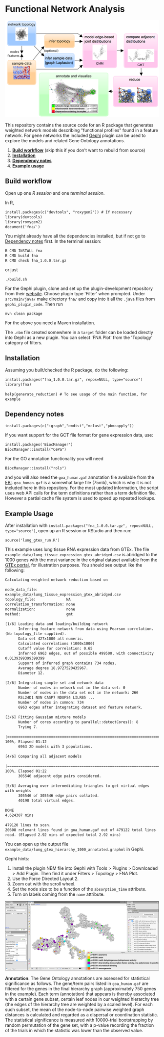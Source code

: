 Functional Network Analysis
===========================

![alt text](flowchart.png)

This repository contains the source code for an R package that generates weighted network models describing "functional profiles" found in a feature network. For gene networks the included [Gephi](https://gephi.org) plugin can be used to explore the models and related Gene Ontology annotations.

  1. **[Build workflow](#BuildWorkflow)** (skip this if you don't want to rebuild from source)
  2. **[Installation](#Installation)**
  3. **[Dependency notes](#DependencyNotes)**
  4. **[Example usage](#Example)**

Build workflow <a name="BuildWorkflow"></a>
--------------

Open up one *R session* and one *terminal session*.

In R,
```
install.packages(c("devtools", "roxygen2")) # If necessary
library(devtools)
library(roxygen2)
document('fna/')
```

You might already have all the dependencies installed, but if not go to [Dependency notes](#DependencyNotes) first. In the terminal session:
```
R CMD INSTALL fna
R CMD build fna
R CMD check fna_1.0.0.tar.gz
```

or just
```
./build.sh
```

For the Gephi plugin, clone and set up the plugin-development repository from their [website](https://gephi.org). Choose plugin type 'Filter' when prompted. Under `src/main/java/` make directory `fna/` and copy into it all the `.java` files from `gephi_plugin_code`. Then run

```
mvn clean package
```

For the above you need a Maven installation.

The `.nbm` file created somewhere in a `target` folder can be loaded directly into Gephi as a new plugin. You can select 'FNA Plot' from the 'Topology' category of filters.

Installation <a name="Installation"></a>
------------
Assuming you built/checked the R package, do the following:

```
install.packages("fna_1.0.0.tar.gz", repos=NULL, type="source")
library(fna)

help(generate_reduction) # To see usage of the main function, for example
```

Dependency notes <a name="DependencyNotes"></a>
----------------

```
install.packages(c("igraph","emdist","mclust","pbmcapply"))
```

If you want support for the GCT file format for gene expression data, use:

```
install.packages('BiocManager')
BiocManager::install("CePa")
```

For the GO annotation functionality you will need

```
BiocManager::install("rols")
```

and you will also need the `goa_human.gaf` annotation file available from the [EBI](https://www.ebi.ac.uk/GOA/downloads). `goa_human.gaf` is a somewhat large file (75mb), which is why it is not included here in this repository. For the most updated information, the script uses web API calls for the term definitions rather than a term definition file. However a partial cache file system is used to speed up repeated lookups.

Example Usage <a name="Example"></a>
-------------

After installation with `install.packages("fna_1.0.0.tar.gz", repos=NULL, type="source")`, open up an R session or RStudio and then run: 

```
source('lung_gtex_run.R')
```

This example uses lung tissue RNA expression data from GTEx. The file `example_data/lung_tissue_expression_gtex_abridged.csv` is abridged to the 1000 genes with the most variance in the original dataset available from the [GTEx portal](https://gtexportal.org/), for illustration purposes. You should see output like the following:

```
Calculating weighted network reduction based on

node_data_file:             example_data/lung_tissue_expression_gtex_abridged.csv
topology_file:              NA
correlation_transformation: none
normalization:              none
method:                     gmt

[1/6] Loading data and loading/building network
      Inferring feature network from data using Pearson correlation. (No topology_file supplied).
      Data set 427x1000 all numeric.
      Calculated correlations (1000x1000)
      Cutoff value for correlation: 0.65
      Inferred 6963 edges, out of possible 499500, with connectivity 0.0139399399399399
      Support of inferred graph contains 734 nodes.
      Average degree 18.9727520435967.
      Diameter 12.

[2/6] Integrating sample set and network data
      Number of nodes in network not in the data set: 0
      Number of nodes in the data set not in the network: 266
      RSL24D1 NXN CASP7 NDUFS4 LILRB5 ...
      Number of nodes in common: 734
      6963 edges after integrating dataset and feature network.

[3/6] Fitting Gaussian mixture models
      Number of cores according to parallel::detectCores(): 8
      Trying 7.
  |=========================================================================| 100%, Elapsed 01:12
      6963 2D models with 3 populations.

[4/6] Comparing all adjacent models
  |=========================================================================| 100%, Elapsed 01:22
      305546 adjacent edge pairs considered.

[5/6] Averaging over intermediating triangles to get virtual edges with weights
      305546 of 305546 edge pairs collated.
      40198 total virtual edges.

DONE
4.624307 mins

479120 lines to scan.
20608 relevant lines found in goa_human.gaf out of 479122 total lines read. (Elapsed 2.92 mins of expected total 2.92 mins)
```

You can open up the output file `example_data/lung_gtex_hierarchy_1000_annotated.graphml` in Gephi.

Gephi hints:

  1. Install the plugin NBM file into Gephi with Tools > Plugins > Downloaded > Add Plugin. Then find it under Filters > Topology > FNA Plot.
  2. Use the Force Directed Layout 2.
  3. Zoom out with the scroll wheel.
  4. Set the node size to be a function of the `absorption_time` attribute.
  5. Turn on labels coming from the `name` attribute.

![alt text](lunggtex_hierarchy.png)

**Annotation**. The Gene Ontology annotations are assessed for statistical significance as follows. The gene/term pairs listed in `goa_human.gaf` are filtered for the genes in the final hierarchy graph (approximately 750 genes in the example). Each term (annotation) that appears is thereby associated with a certain gene subset, certain leaf nodes in our weighted hierarchy tree (the edges of the hierarchy tree are weighted by a scaled level). For each such subset, the mean of the node-to-node pairwise weighted graph distances is calculated and regarded as a dispersal or coordination statistic. The statistical significance is measured with 10000-trial bootstrapping by random permutation of the gene set, with a p-value recording the fraction of the trials in which the statistic was lower than the observed value.
